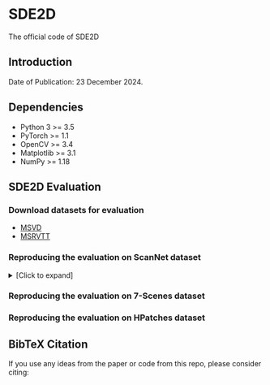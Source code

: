 # SDE2D
The official code of SDE2D

## Introduction
Date of Publication: 
23 December 2024.

## Dependencies
* Python 3 >= 3.5
* PyTorch >= 1.1
* OpenCV >= 3.4 
* Matplotlib >= 3.1
* NumPy >= 1.18

## SDE2D Evaluation
### Download datasets for evaluation
+ [MSVD](https://www.cs.utexas.edu/users/ml/clamp/videoDescription/) <br>
+ [MSRVTT](https://cove.thecvf.com/datasets/839) <br>

### Reproducing the evaluation on ScanNet dataset
<details>
  <summary>[Click to expand]</summary>

We provide the groundtruth for ScanNet in our format in the file `assets/scannet_test_pairs_with_gt.txt` for convenience. In order to reproduce similar tables to what was in the paper, you will need to download the dataset (we do not provide the raw test images). To download the ScanNet dataset, do the following:

1. Head to the [ScanNet](https://github.com/ScanNet/ScanNet) github repo to download the ScanNet test set (100 scenes).
2. You will need to extract the raw sensor data from the 100 `.sens` files in each scene in the test set using the [SensReader](https://github.com/ScanNet/ScanNet/tree/master/SensReader) tool.

Once the ScanNet dataset is downloaded in `~/data/scannet`, you can run the following:

```sh
./match_pairs.py --input_dir ~/data/scannet --input_pairs assets/scannet_test_pairs_with_gt.txt --output_dir dump_scannet_test_results --eval
```

You should get the following table for ScanNet (or something very close to it, see this [note](#a-note-on-reproducibility)):

```txt
Evaluation Results (mean over 1500 pairs):
AUC@5    AUC@10  AUC@20  Prec    
11.12    23.16   36.91   50.88
```

</details>

### Reproducing the evaluation on 7-Scenes dataset

### Reproducing the evaluation on HPatches dataset

## BibTeX Citation
If you use any ideas from the paper or code from this repo, please consider citing:

<!-- ```txt
@ARTICLE{10812856,

  author={Li, Jiapeng and Zhang, Ruonan and Li, Ge and Li, Thomas H.},

  journal={IEEE Transactions on Multimedia}, 

  title={SDE2D: Semantic-guided Discriminability Enhancement Feature Detector and Descriptor}, 

  year={2024},

  volume={},

  number={},

  pages={1-12},

  doi={10.1109/TMM.2024.3521748}} -->
